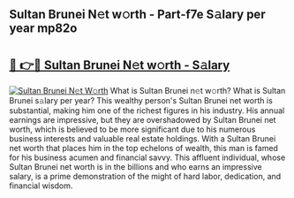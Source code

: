 ## Sultan Brunei N𝚎t w𝚘rth - Part-f7e S𝚊lary per year mp82o

# <h2><a href="http://gc36xxw.nevu.top/?p=Sultan+Brunei">🔗 👉🔴 Sultan Brunei N𝚎t w𝚘rth - S𝚊lary</a></h2>

[![Sultan Brunei N𝚎t W𝚘rth](https://i.imgur.com/Oavwk0R.jpeg)](http://gc36xxw.nevu.top/?p=Sultan+Brunei)
What is Sultan Brunei n𝚎t w𝚘rth? What is Sultan Brunei s𝚊lary per year?
This wealthy person's Sultan Brunei net worth is substantial, making him one of the richest figures in his industry. His annual earnings are impressive, but they are overshadowed by Sultan Brunei net worth, which is believed to be more significant due to his numerous business interests and valuable real estate holdings. With a Sultan Brunei net worth that places him in the top echelons of wealth, this man is famed for his business acumen and financial savvy. This affluent individual, whose Sultan Brunei net worth is in the billions and who earns an impressive salary, is a prime demonstration of the might of hard labor, dedication, and financial wisdom.
